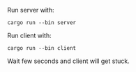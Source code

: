 Run server with:

```
cargo run --bin server
```

Run client with:

```
cargo run --bin client
```

Wait few seconds and client will get stuck.
